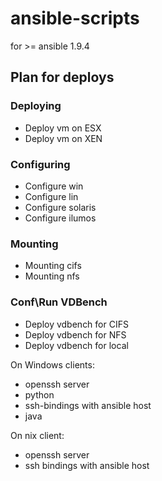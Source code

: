 # ansible-scripts
for >= ansible 1.9.4

## Plan for deploys

### Deploying

* Deploy vm on ESX
* Deploy vm on XEN

### Configuring

* Configure win
* Configure lin
* Configure solaris
* Configure ilumos

### Mounting
* Mounting cifs
* Mounting nfs

### Conf\Run VDBench

* Deploy vdbench for CIFS
* Deploy vdbench for NFS
* Deploy vdbench for local

On Windows clients:
- openssh server
- python
- ssh-bindings with ansible host
- java

On nix client:
- openssh server
- ssh bindings with ansible host

